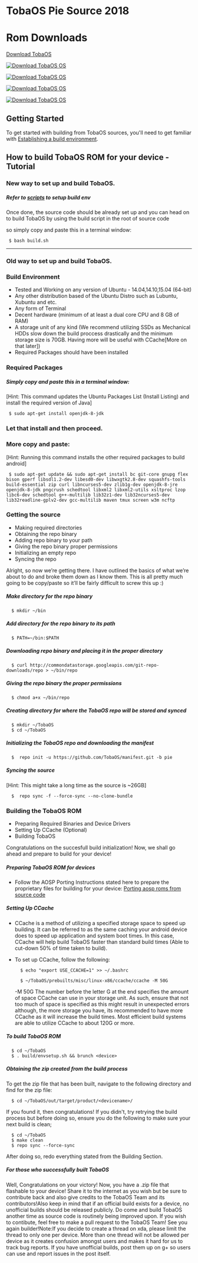 
TobaOS Pie Source 2018
===================

Rom Downloads
===================

[Download TobaOS](https://sourceforge.net/projects/resurrectionremix-oreo/files/?source=navbar)

[![Download TobaOS 
OS](https://img.shields.io/sourceforge/dd/resurrectionremix-oreo.svg)](https://sourceforge.net/projects/tobaos/files/pie/)

[![Download TobaOS 
OS](https://img.shields.io/sourceforge/dw/resurrectionremix-oreo.svg)](https://sourceforge.net/projects/tobaos/files/pie/)

[![Download TobaOS 
OS](https://img.shields.io/sourceforge/dm/resurrectionremix-oreo.svg)](https://sourceforge.net/projects/tobaos/files/pie/)

[![Download TobaOS 
OS](https://img.shields.io/sourceforge/dt/resurrectionremix-oreo.svg)](https://sourceforge.net/projects/tobaos/files/pie/)

Getting Started
---------------
To get started with building from TobaOS sources, you'll need to get
familiar with [Establishing a build environment](http://source.android.com/source/initializing.html).

How to build TobaOS ROM for your device - Tutorial
--------
### New way to set up and build TobaOS.

##### Refer to [scripts](https://github.com/akhilnarang/scripts) to setup build env

Once done, the source code should be already set up and you can head on to build TobaOS by using the build script in the root of source code
 
so simply copy and paste this in a terminal window:

     $ bash build.sh

---

### Old way to set up and build TobaOS.

### Build Environment

- Tested and Working on any version of Ubuntu - 14.04,14.10,15.04 (64-bit)
- Any other distribution based of the Ubuntu Distro such as Lubuntu, Xubuntu and etc.
- Any form of Terminal
- Decent hardware (minimum of at least a dual core CPU and 8 GB of RAM)
- A storage unit of any kind (We recommend utilizing SSDs as Mechanical HDDs slow down the build proccess drastically and the minimum storage size is 70GB. Having more will be useful with CCache[More on that later])
- Required Packages should have been installed

### Required Packages
##### Simply copy and paste this in a terminal window:
[Hint: This command updates the Ubuntu Packages List (Install Listing) and install the required version of Java]

     $ sudo apt-get install openjdk-8-jdk

### Let that install and then proceed.

### More copy and paste:
[Hint: Running this command installs the other required packages to build android]

     $ sudo apt-get update && sudo apt-get install bc git-core gnupg flex bison gperf libsdl1.2-dev libesd0-dev libwxgtk2.8-dev squashfs-tools build-essential zip curl libncurses5-dev zlib1g-dev openjdk-8-jre openjdk-8-jdk pngcrush schedtool libxml2 libxml2-utils xsltproc lzop libc6-dev schedtool g++-multilib lib32z1-dev lib32ncurses5-dev lib32readline-gplv2-dev gcc-multilib maven tmux screen w3m ncftp

### Getting the source
- Making required directories
- Obtaining the repo binary
- Adding repo binary to your path
- Giving the repo binary proper permissions
- Initializing an empty repo
- Syncing the repo

Alright, so now we’re getting there. I have outlined the basics of what we’re about to do and broke them down as I know them. This is all pretty much going to be copy/paste so it’ll be fairly difficult to screw this up :)

##### Make directory for the repo binary

      $ mkdir ~/bin

##### Add directory for the repo binary to its path

      $ PATH=~/bin:$PATH

##### Downloading repo binary and placing it in the proper directory

      $ curl http://commondatastorage.googleapis.com/git-repo-downloads/repo > ~/bin/repo

##### Giving the repo binary the proper permissions

      $ chmod a+x ~/bin/repo

##### Creating directory for where the TobaOS repo will be stored and synced

      $ mkdir ~/TobaOS
      $ cd ~/TobaOS

##### Initializing the TobaOS repo and downloading the manifest

      $  repo init -u https://github.com/TobaOS/manifest.git -b pie

##### Syncing the source
[Hint: This might take a long time as the source is ~26GB]

      $  repo sync -f --force-sync --no-clone-bundle

### Building the TobaOS ROM
- Preparing Required Binaries and Device Drivers
- Setting Up CCache (Optional)
- Building TobaOS

Congratulations on the succesfull build initialization! Now, we shall go ahead and prepare to build for your device!

##### Preparing TobaOS ROM for devices
- Follow the AOSP Porting Instructions stated here to prepare the proprietary files for building for your device: [Porting aosp roms from source code](https://web.archive.org/web/20170108105211/http://xda-university.com/as-a-developer/porting-aosp-roms-using-source-code)

##### Setting Up CCache
- CCache is a method of utilizing a specified storage space to speed up building. It can be referred to as the same caching your android device does to speed up application and system boot times. In this case, CCache will help build TobaOS faster than standard build times (Able to cut-down 50% of time taken to build).
- To set up CCache, follow the following:


        $ echo "export USE_CCACHE=1" >> ~/.bashrc
      
        $ ~/TobaOS/prebuilts/misc/linux-x86/ccache/ccache -M 50G

     -M 50G
The number before the letter G at the end specifies the amount of space CCache can use in your storage unit. As such, ensure that not too much of space is specified as this might result in unexpected errors although, the more storage you have, its recommended to have more CCache as it will increase the build times. Most efficient build systems are able to utilize CCache to about 120G or more.

##### To build TobaOS ROM

      $ cd ~/TobaOS
      $ . build/envsetup.sh && brunch <device>

##### Obtaining the zip created from the build process
To get the zip file that has been built, navigate to the following directory and find for the zip file:

      $ cd ~/TobaOS/out/target/product/<devicename>/

If you found it, then congratulations! If you didn't, try retrying the build process but before doing so, ensure you do the following to make sure your next build is clean;

      $ cd ~/TobaOS
      $ make clean
      $ repo sync --force-sync

After doing so, redo everything stated from the Building Section.

##### For those who successfully built TobaOS

Well, Congratulations on your victory! Now, you have a .zip file that flashable to your device! Share it to the internet as you wish but be sure to contribute back and also give credits to the TobaOS Team and its contributors!Also keep in mind that if an official build exists for a device, no unofficial builds should be released publicly. Do come and build TobaOS another time as source code is routinely being improved upon. If you wish to contibute, feel free to make a pull request to the TobaOS Team! See you again builder!Note:If you decide to create a thread on xda, please limit the thread to only one per device. More than one thread will not be allowed per device as it creates confusion amongst users and makes it hard for us to track bug reports. If you have unofficial builds, post them up on g+ so users can use and report issues in the post itself.
